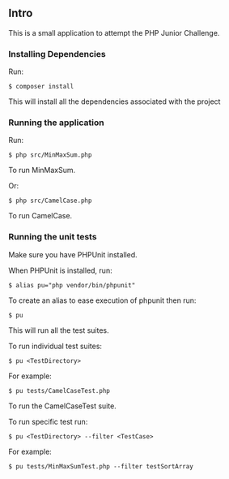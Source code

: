 Intro
-----

This is a small application to attempt the PHP Junior Challenge.

### Installing Dependencies 
Run:

`$ composer install`

This will install all the dependencies associated with the project

### Running the application
Run:

`$ php src/MinMaxSum.php`

To run MinMaxSum.

Or:

`$ php src/CamelCase.php`

To run CamelCase.

### Running the unit tests

Make sure you have PHPUnit installed. 

When PHPUnit is installed, run:

`$ alias pu="php vendor/bin/phpunit"`

To create an alias to ease execution of phpunit then run:

`$ pu`

This will run all the test suites.

To run individual test suites:

`$ pu <TestDirectory>`

For example:

`$ pu tests/CamelCaseTest.php`

To run the CamelCaseTest suite.

To run specific test run:

`$ pu <TestDirectory> --filter <TestCase>`

For example:

`$ pu tests/MinMaxSumTest.php --filter testSortArray`
